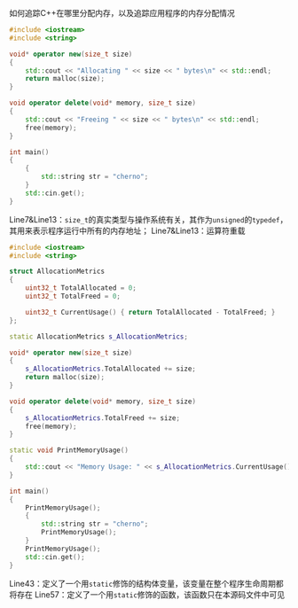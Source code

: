 如何追踪C++在哪里分配内存，以及追踪应用程序的内存分配情况

```c++
#include <iostream>
#include <string>

void* operator new(size_t size)
{
	std::cout << "Allocating " << size << " bytes\n" << std::endl;
	return malloc(size);
}

void operator delete(void* memory, size_t size)
{
	std::cout << "Freeing " << size << " bytes\n" << std::endl;
	free(memory);
}

int main()
{
	{
		std::string str = "cherno"; 
	}
	std::cin.get();
}
```

Line7&Line13：```size_t```的真实类型与操作系统有关，其作为```unsigned```的```typedef```，其用来表示程序运行中所有的内存地址；
Line7&Line13：运算符重载

```c++
#include <iostream>
#include <string>

struct AllocationMetrics
{
	uint32_t TotalAllocated = 0;
	uint32_t TotalFreed = 0;

	uint32_t CurrentUsage() { return TotalAllocated - TotalFreed; }
};

static AllocationMetrics s_AllocationMetrics;

void* operator new(size_t size)
{
	s_AllocationMetrics.TotalAllocated += size;
	return malloc(size);
}

void operator delete(void* memory, size_t size)
{
	s_AllocationMetrics.TotalFreed += size;
	free(memory);
}

static void PrintMemoryUsage()
{
	std::cout << "Memory Usage: " << s_AllocationMetrics.CurrentUsage() << " bytes\n" << std::endl;
}

int main()
{
	PrintMemoryUsage();
	{
		std::string str = "cherno"; 
		PrintMemoryUsage();
	}
	PrintMemoryUsage();
	std::cin.get();
}
```

Line43：定义了一个用```static```修饰的结构体变量，该变量在整个程序生命周期都将存在
Line57：定义了一个用```static```修饰的函数，该函数只在本源码文件中可见
